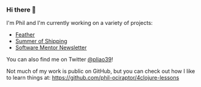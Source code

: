 ### Hi there 👋

I'm Phil and I'm currently working on a variety of projects:
 - [Feather](https://feather.id/)
 - [Summer of Shipping](https://summerofshipping.com/)
 - [Software Mentor Newsletter](https://softwarementor.substack.com/)
 
You can also find me on Twitter [@pliao39](https://twitter.com/pliao39)!

Not much of my work is public on GitHub, but you can check out how I like
to learn things at: https://github.com/phil-ociraptor/4clojure-lessons

<!--
**phil-ociraptor/phil-ociraptor** is a ✨ _special_ ✨ repository because its `README.md` (this file) appears on your GitHub profile.

Here are some ideas to get you started:

- 🔭 I’m currently working on ...
- 🌱 I’m currently learning ...
- 👯 I’m looking to collaborate on ...
- 🤔 I’m looking for help with ...
- 💬 Ask me about ...
- 📫 How to reach me: ...
- 😄 Pronouns: ...
- ⚡ Fun fact: ...
-->
